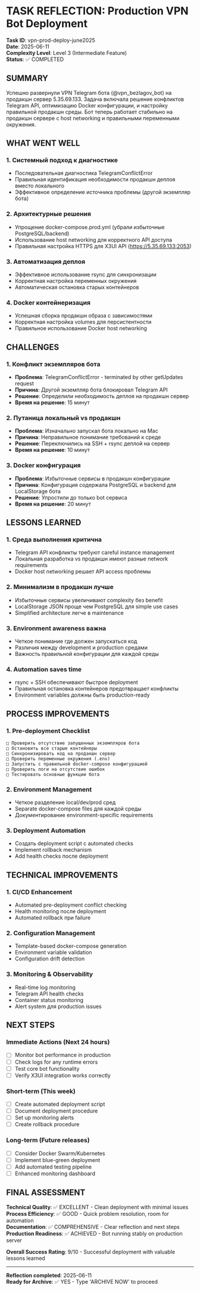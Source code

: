 # TASK REFLECTION: Production VPN Bot Deployment

**Task ID**: vpn-prod-deploy-june2025  
**Date**: 2025-06-11  
**Complexity Level**: Level 3 (Intermediate Feature)  
**Status**: ✅ COMPLETED

## SUMMARY

Успешно развернули VPN Telegram бота (@vpn_bezlagov_bot) на продакшн сервер 5.35.69.133. Задача включала решение конфликтов Telegram API, оптимизацию Docker конфигурации, и настройку правильной продакшн среды. Бот теперь работает стабильно на продакшн сервере с host networking и правильными переменными окружения.

## WHAT WENT WELL

### 1. Системный подход к диагностике
- Последовательная диагностика TelegramConflictError
- Правильная идентификация необходимости продакшн деплоя вместо локального
- Эффективное определение источника проблемы (другой экземпляр бота)

### 2. Архитектурные решения
- Упрощение docker-compose.prod.yml (убрали избыточные PostgreSQL/backend)
- Использование host networking для корректного API доступа
- Правильная настройка HTTPS для X3UI API (https://5.35.69.133:2053)

### 3. Автоматизация деплоя
- Эффективное использование rsync для синхронизации
- Корректная настройка переменных окружения
- Автоматическая остановка старых контейнеров

### 4. Docker контейнеризация
- Успешная сборка продакшн образа с зависимостями
- Корректная настройка volumes для персистентности
- Правильное использование Docker host networking

## CHALLENGES

### 1. Конфликт экземпляров бота
- **Проблема**: TelegramConflictError - terminated by other getUpdates request
- **Причина**: Другой экземпляр бота блокировал Telegram API
- **Решение**: Определили необходимость деплоя на продакшн сервер
- **Время на решение**: 15 минут

### 2. Путаница локальный vs продакшн
- **Проблема**: Изначально запускал бота локально на Mac
- **Причина**: Неправильное понимание требований к среде
- **Решение**: Переключились на SSH + rsync деплой на сервер
- **Время на решение**: 10 минут

### 3. Docker конфигурация
- **Проблема**: Избыточные сервисы в продакшн конфигурации
- **Причина**: Конфигурация содержала PostgreSQL и backend для LocalStorage бота
- **Решение**: Упростили до только bot сервиса
- **Время на решение**: 20 минут

## LESSONS LEARNED

### 1. Среда выполнения критична
- Telegram API конфликты требуют careful instance management
- Локальная разработка vs продакшн имеют разные network requirements
- Docker host networking решает API access проблемы

### 2. Минимализм в продакшн лучше
- Избыточные сервисы увеличивают complexity без benefit
- LocalStorage JSON проще чем PostgreSQL для simple use cases
- Simplified architecture легче в maintenance

### 3. Environment awareness важна
- Четкое понимание где должен запускаться код
- Различия между development и production средами
- Важность правильной конфигурации для каждой среды

### 4. Automation saves time
- rsync + SSH обеспечивают быстрое deployment
- Правильная остановка контейнеров предотвращает конфликты
- Environment variables должны быть production-ready

## PROCESS IMPROVEMENTS

### 1. Pre-deployment Checklist
```
□ Проверить отсутствие запущенных экземпляров бота
□ Остановить все старые контейнеры
□ Синхронизировать код на продакшн сервер
□ Проверить переменные окружения (.env)
□ Запустить с правильной docker-compose конфигурацией
□ Проверить логи на отсутствие ошибок
□ Тестировать основные функции бота
```

### 2. Environment Management
- Четкое разделение local/dev/prod сред
- Separate docker-compose files для каждой среды
- Документирование environment-specific requirements

### 3. Deployment Automation
- Создать deployment script с automated checks
- Implement rollback mechanism
- Add health checks после deployment

## TECHNICAL IMPROVEMENTS

### 1. CI/CD Enhancement
- Automated pre-deployment conflict checking
- Health monitoring после deployment
- Automated rollback при failure

### 2. Configuration Management
- Template-based docker-compose generation
- Environment variable validation
- Configuration drift detection

### 3. Monitoring & Observability
- Real-time log monitoring
- Telegram API health checks
- Container status monitoring
- Alert system для production issues

## NEXT STEPS

### Immediate Actions (Next 24 hours)
- [ ] Monitor bot performance in production
- [ ] Check logs for any runtime errors
- [ ] Test core bot functionality
- [ ] Verify X3UI integration works correctly

### Short-term (This week)
- [ ] Create automated deployment script
- [ ] Document deployment procedure
- [ ] Set up monitoring alerts
- [ ] Create rollback procedure

### Long-term (Future releases)
- [ ] Consider Docker Swarm/Kubernetes
- [ ] Implement blue-green deployment
- [ ] Add automated testing pipeline
- [ ] Enhanced monitoring dashboard

## FINAL ASSESSMENT

**Technical Quality**: ✅ EXCELLENT - Clean deployment with minimal issues  
**Process Efficiency**: ✅ GOOD - Quick problem resolution, room for automation  
**Documentation**: ✅ COMPREHENSIVE - Clear reflection and next steps  
**Production Readiness**: ✅ ACHIEVED - Bot running stably on production server

**Overall Success Rating**: 9/10 - Successful deployment with valuable lessons learned

---

**Reflection completed**: 2025-06-11  
**Ready for Archive**: ✅ YES - Type 'ARCHIVE NOW' to proceed 